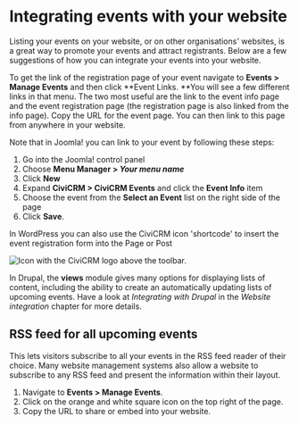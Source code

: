 # Integrating events with your website

Listing your events on your website, or on other organisations'
websites, is a great way to promote your events and attract registrants.
Below are a few suggestions of how you can integrate your events into
your website.

To get the link of the registration page of your event navigate
to **Events > Manage Events** and then click **Event Links. **You will
see a few different links in that menu. The two most useful are the link
to the event info page and the event registration page (the registration
page is also linked from the info page). Copy the URL for the event
page. You can then link to this page from anywhere in your website.

Note that in Joomla! you can link to your event by following these
steps:

1.  Go into the Joomla! control panel
2.  Choose **Menu Manager > *Your menu name***
3.  Click **New**
4.  Expand **CiviCRM > CiviCRM Events** and click the **Event Info**
    item
5.  Choose the event from the **Select an Event** list on the right side
    of the page
6.  Click **Save**.

In WordPress you can also use the CiviCRM icon 'shortcode' to insert the
event registration form into the Page or Post

![Icon with the CiviCRM logo above the toolbar.](../img/Wordpress-Shortcodes-small.png)

In Drupal, the **views** module gives many options for displaying lists
of content, including the ability to create an automatically updating
lists of upcoming events. Have a look at *Integrating with Drupal* in
the *Website integration* chapter for more details. 

## RSS feed for all upcoming events

This lets visitors subscribe to all your events in the RSS feed reader
of their choice. Many website management systems also allow a website to
subscribe to any RSS feed and present the information within their
layout.

1.  Navigate to **Events > Manage Events**.  
2.  Click on the orange and white square icon on the top right of the
    page.
3.  Copy the URL to share or embed into your website.

